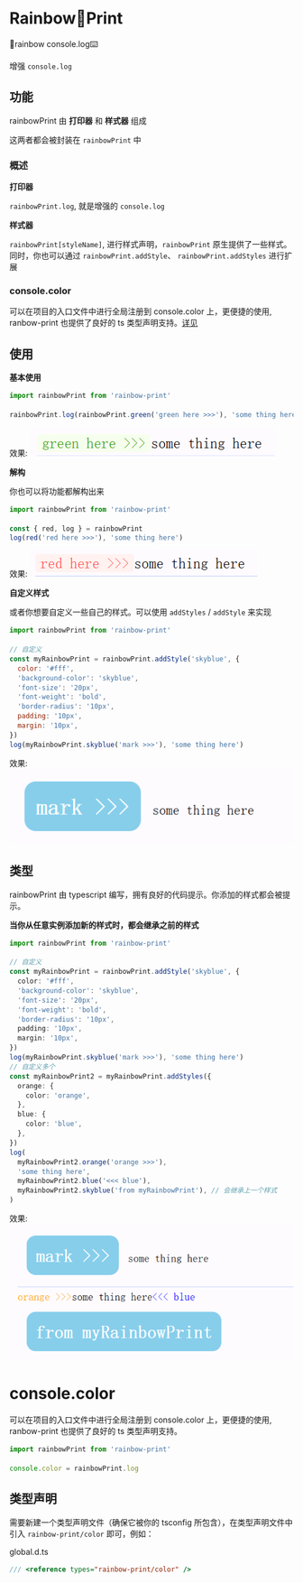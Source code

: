 # Rainbow🌈Print

🌈rainbow console.log⌨️

增强 `console.log`

## 功能

rainbowPrint 由 **打印器** 和 **样式器** 组成

这两者都会被封装在 `rainbowPrint` 中

### 概述

**打印器**

`rainbowPrint.log`, 就是增强的 `console.log`

**样式器**

`rainbowPrint[styleName]`, 进行样式声明，`rainbowPrint` 原生提供了一些样式。同时，你也可以通过 `rainbowPrint.addStyle`、 `rainbowPrint.addStyles` 进行扩展

### console.color

可以在项目的入口文件中进行全局注册到 console.color 上，更便捷的使用, ranbow-print 也提供了良好的 ts 类型声明支持。[详见](#consolecolor-1)

## 使用

**基本使用**

```js
import rainbowPrint from 'rainbow-print'

rainbowPrint.log(rainbowPrint.green('green here >>>'), 'some thing here')
```

效果:
![alt text](imgs/image_1.png)

**解构**

你也可以将功能都解构出来

```js
import rainbowPrint from 'rainbow-print'

const { red, log } = rainbowPrint
log(red('red here >>>'), 'some thing here')
```

效果:
![alt text](imgs/image_2.png)

**自定义样式**

或者你想要自定义一些自己的样式。可以使用 `addStyles` / `addStyle` 来实现

```js
import rainbowPrint from 'rainbow-print'

// 自定义
const myRainbowPrint = rainbowPrint.addStyle('skyblue', {
  color: '#fff',
  'background-color': 'skyblue',
  'font-size': '20px',
  'font-weight': 'bold',
  'border-radius': '10px',
  padding: '10px',
  margin: '10px',
})
log(myRainbowPrint.skyblue('mark >>>'), 'some thing here')
```

效果:
![alt text](imgs/image_3.png)

## 类型

rainbowPrint 由 typescript 编写，拥有良好的代码提示。你添加的样式都会被提示。

**当你从任意实例添加新的样式时，都会继承之前的样式**

```ts
import rainbowPrint from 'rainbow-print'

// 自定义
const myRainbowPrint = rainbowPrint.addStyle('skyblue', {
  color: '#fff',
  'background-color': 'skyblue',
  'font-size': '20px',
  'font-weight': 'bold',
  'border-radius': '10px',
  padding: '10px',
  margin: '10px',
})
log(myRainbowPrint.skyblue('mark >>>'), 'some thing here')
// 自定义多个
const myRainbowPrint2 = myRainbowPrint.addStyles({
  orange: {
    color: 'orange',
  },
  blue: {
    color: 'blue',
  },
})
log(
  myRainbowPrint2.orange('orange >>>'),
  'some thing here',
  myRainbowPrint2.blue('<<< blue'),
  myRainbowPrint2.skyblue('from myRainbowPrint'), // 会继承上一个样式
)
```

效果:
![alt text](imgs/image_4.png)

# console.color

可以在项目的入口文件中进行全局注册到 console.color 上，更便捷的使用, ranbow-print 也提供了良好的 ts 类型声明支持。

```ts
import rainbowPrint from 'rainbow-print'

console.color = rainbowPrint.log
```

## 类型声明

需要新建一个类型声明文件（确保它被你的 tsconfig 所包含），在类型声明文件中引入 `rainbow-print/color` 即可，例如：

global.d.ts

```ts
/// <reference types="rainbow-print/color" />
```
